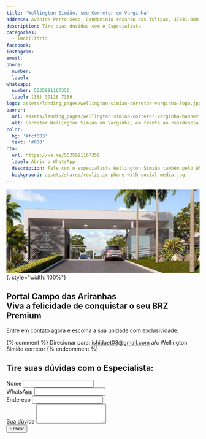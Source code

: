 ```yaml
---
title: 'Wellington Simião, seu Corretor em Varginha'
address: Avenida Porto Seco, Condomínio recanto das Tulipas, 37031-080
description: Tire suas dúvidas com o Especialista
categories:
  - imobiliária
facebook:
instagram:
email:
phone:
  number:
  label:
whatsapp:
  number: 5535991167356
  label: (35) 99116-7356
logo: assets/landing_pages/wellington-simiao-corretor-varginha-logo.jpg
banner:
  url: assets/landing_pages/wellington-simiao-corretor-varginha-banner.jpg
  alt: Corretor Wellington Simião em Varginha, em frente ao residencial Portal Campos das Ararinhas, no bairro Portinari
color:
  bg: '#fcf003'
  text: '#000'
cta:
  url: https://wa.me/5535991167356
  label: Abrir o WhatsApp
  description: Fale com o especialista Wellington Simião também pelo WhatsApp
  background: assets/shared/realistic-phone-with-social-media.jpg
---
```


![Portal Campos das Ararinhas, na Avenida Manoel Augusto da Silva 370, Bairro Portinari](/assets/landing_pages/wellington-simiao-corretor-varginha-portal-campo-das-ararinhas.jpg){: style="width: 100%"}

## Portal Campo das Ariranhas <br />Viva a felicidade de conquistar o seu BRZ Premium

Entre em contato agora e escolha a sua unidade com exclusividade.

{% comment %}
Direcionar para: ishidaet03@gmail.com a/c Wellington Simião corretor
{% endcomment %}

<form action="//server.bonsaites.com.br/contato_wellington_simiao_corretor_varginha.php" method="post" class="vertical gap-2">
  <h2>Tire suas dúvidas com o Especialista:</h2>

  <div>
    <label for="name" class="required">Nome</label>
    <input type="text" id="name" name="name" required>
  </div>

  <div class="horizontal sm-vertical gap-2">
    <div class="flex">
      <label for="phone" class="required">WhatsApp</label>
      <input type="tel" id="phone" name="phone" required>
    </div>
    <div class="flex">
      <label for="address" class="required">Endereço</label>
      <input type="text" id="address" name="address" required>
    </div>
  </div>

  <div>
    <label for="msg" class="required">Sua dúvida</label>
    <textarea id="msg" name="msg" rows="3" required></textarea>
  </div>

  <label hidden>
    <small>
      Seres humanos não deveriam ver isso. Deixe este campo em branco.
    </small>
    <input type="text" name="honeypot" />
  </label>

  <div class="horizontal end">
    <button>Enviar</button>
  </div>
</form>
